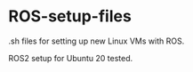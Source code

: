 # ROS-setup-files
.sh files for setting up new Linux VMs with ROS.  

ROS2 setup for Ubuntu 20 tested.

